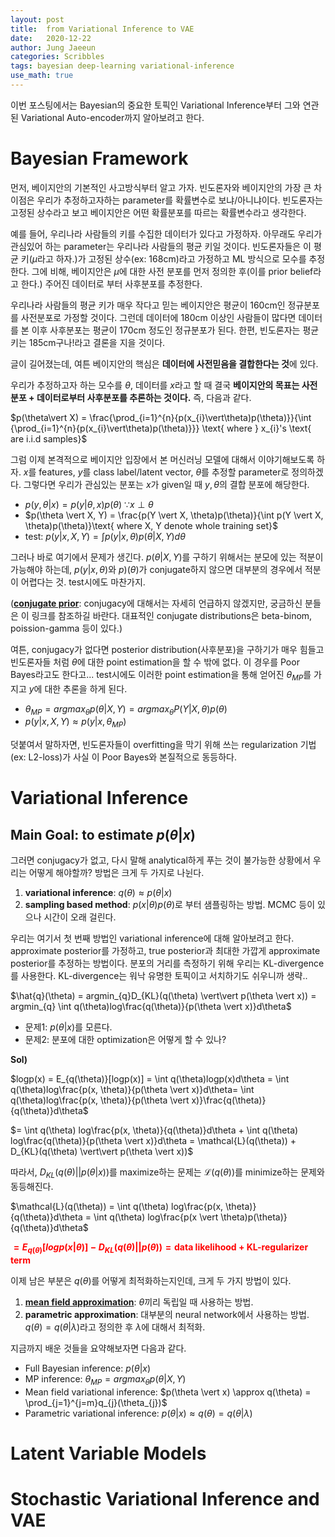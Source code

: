 ```yaml
---
layout: post
title:  from Variational Inference to VAE
date:   2020-12-22
author: Jung Jaeeun
categories: Scribbles
tags: bayesian deep-learning variational-inference
use_math: true
---
```


이번 포스팅에서는 Bayesian의 중요한 토픽인 Variational Inference부터 그와 연관된 Variational Auto-encoder까지 알아보려고 한다. 

# Bayesian Framework

먼저, 베이지안의 기본적인 사고방식부터 알고 가자. 빈도론자와 베이지안의 가장 큰 차이점은 우리가 추정하고자하는 parameter를 확률변수로 보냐/아니냐이다. 빈도론자는 고정된 상수라고 보고 베이지안은 어떤 확률분포를 따르는 확률변수라고 생각한다.

예를 들어, 우리나라 사람들의 키를 수집한 데이터가 있다고 가정하자. 아무래도 우리가 관심있어 하는 parameter는 우리나라 사람들의 평균 키일 것이다. 빈도론자들은 이 평균 키($\mu$라고 하자.)가 고정된 상수(ex: 168cm)라고 가정하고 ML 방식으로 모수를 추정한다. 그에 비해, 베이지안은 $\mu$에 대한 사전 분포를 먼저 정의한 후(이를 prior belief라고 한다.) 주어진 데이터로 부터 사후분포를 추정한다. 

우리나라 사람들의 평균 키가 매우 작다고 믿는 베이지안은 평균이 160cm인 정규분포를 사전분포로 가정할 것이다. 그런데 데이터에 180cm 이상인 사람들이 많다면 데이터를 본 이후 사후분포는 평균이 170cm 정도인 정규분포가 된다. 한편, 빈도론자는 평균 키는 185cm구나!라고 결론을 지을 것이다.

글이 길어졌는데, 여튼 베이지안의 핵심은 **데이터에 사전믿음을 결합한다는 것**에 있다.

우리가 추정하고자 하는 모수를 $\theta$, 데이터를 $x$라고 할 때 결국 **베이지안의 목표는 사전분포 + 데이터로부터 사후분포를 추론하는 것이다.** 즉, 다음과 같다.

$p(\theta\vert X) = \frac{\prod_{i=1}^{n}{p(x_{i}\vert\theta)p(\theta)}}{\int {\prod_{i=1}^{n}{p(x_{i}\vert\theta)p(\theta)}}} \text{ where } x_{i}'s \text{ are i.i.d samples}$

그럼 이제 본격적으로 베이지안 입장에서 본 머신러닝 모델에 대해서 이야기해보도록 하자. $x$를 features, $y$를 class label/latent vector, $\theta$를 추정할 parameter로 정의하겠다. 그렇다면 우리가 관심있는 분포는 $x$가 given일 때 $y, \theta$의 결합 분포에 해당한다.

- $p(y, \theta \vert x) = p(y \vert \theta, x)p(\theta) \text{ } \because x \perp\theta$ 
- $p(\theta \vert X, Y) = \frac{p(Y \vert X, \theta)p(\theta)}{\int p(Y \vert X, \theta)p(\theta)}\text{ where X, Y denote whole training set}$
- test: $p(y \vert x, X, Y) = \int{ p(y \vert x, \theta)p(\theta \vert X, Y)d\theta}$

그러나 바로 여기에서 문제가 생긴다.  $p(\theta \vert X, Y)$를 구하기 위해서는 분모에 있는 적분이 가능해야 하는데, 
$p(y \vert x, \theta)$와 $p)(\theta)$가 conjugate하지 않으면 대부분의 경우에서 적분이 어렵다는 것. test시에도 마찬가지.

(**[conjugate prior](https://en.wikipedia.org/wiki/Conjugate_prior)**: conjugacy에 대해서는 자세히 언급하지 않겠지만, 궁금하신 분들은 이 링크를 참조하길 바란다. 대표적인 conjugate distributions은 beta-binom, poission-gamma 등이 있다.)

여튼, conjugacy가 없다면 posterior distribution(사후분포)을 구하기가 매우 힘들고 빈도론자들 처럼 $\theta$에 대한 point estimation을 할 수 밖에 없다. 이 경우를 Poor Bayes라고도 한다고... test시에도 이러한 point estimation을 통해 얻어진 $\theta_{MP}$를 가지고 $y$에 대한 추론을 하게 된다.

- $\theta_{MP} = argmax_{\theta}p(\theta \vert X, Y) = argmax_{\theta}P(Y \vert X, \theta)p(\theta)$
- $p(y \vert x, X, Y) \approx p(y \vert x, \theta_{MP})$

덧붙여서 말하자면, 빈도론자들이 overfitting을 막기 위해 쓰는 regularization 기법(ex: L2-loss)가 사실 이 Poor Bayes와 본질적으로 동등하다.

# Variational Inference
## Main Goal: to estimate $p(\theta \vert x)$

그러면 conjugacy가 없고, 다시 말해 analytical하게 푸는 것이 불가능한 상황에서 우리는 어떻게 해야할까? 방법은 크게 두 가지로 나뉜다.

1. **variational inference**: $q(\theta) \approx p(\theta \vert x)$
2. **sampling based method**: $p(x \vert \theta)p(\theta)$로 부터 샘플링하는 방법. MCMC 등이 있으나 시간이 오래 걸린다.

우리는 여기서 첫 번째 방법인 variational inference에 대해 알아보려고 한다. approximate posterior를 가정하고, true posterior과 최대한 가깝게 approximate posterior를 추정하는 방법이다. 분포의 거리를 측정하기 위해 우리는 KL-divergence를 사용한다. KL-divergence는 워낙 유명한 토픽이고 서치하기도 쉬우니까 생략..

$\hat{q}(\theta) = argmin_{q}D_{KL}(q(\theta) \vert\vert p(\theta \vert x)) = argmin_{q} \int q(\theta)log\frac{q(\theta)}{p(\theta \vert x)}d\theta$

- 문제1: $p(\theta \vert x)$를 모른다.
- 문제2: 분포에 대한 optimization은 어떻게 할 수 있나?

**Sol)**

$logp(x) = E_{q(\theta)}[logp(x)] = \int q(\theta)logp(x)d\theta = \int q(\theta)log\frac{p(x, \theta)}{p(\theta \vert x)}d\theta= \int q(\theta)log\frac{p(x, \theta)}{p(\theta \vert x)}\frac{q(\theta)}{q(\theta)}d\theta$

 $= \int q(\theta) log\frac{p(x, \theta)}{q(\theta)}d\theta + \int q(\theta) log\frac{q(\theta)}{p(\theta \vert x)}d\theta = \mathcal{L}(q(\theta)) + D_{KL}(q(\theta) \vert\vert p(\theta \vert x))$

 따라서, $D_{KL}(q(\theta) \vert\vert p(\theta \vert x))$를 maximize하는 문제는 $\mathcal{L}(q(\theta))$를 minimize하는 문제와 동등해진다.

 $\mathcal{L}(q(\theta)) = \int q(\theta) log\frac{p(x, \theta)}{q(\theta)}d\theta = \int q(\theta) log\frac{p(x \vert \theta)p(\theta)}{q(\theta)}d\theta$

 <b><font color='red'>$= E_{q(\theta)}[logp(x \vert \theta)] - D_{KL}(q(\theta) \vert\vert p(\theta)) = \text{data likelihood + KL-regularizer term}$</font></b>

 이제 남은 부분은 $q(\theta)$를 어떻게 최적화하는지인데, 크게 두 가지 방법이 있다.

 1. **[mean field approximation](https://en.wikipedia.org/wiki/Variational_Bayesian_methods)**: $\theta$끼리 독립일 때 사용하는 방법.
 2. **parametric approximation**: 대부분의 neural network에서 사용하는 방법. $q(\theta)=q(\theta \vert \lambda)$라고 정의한 후 $\lambda$에 대해서 최적화.

지금까지 배운 것들을 요약해보자면 다음과 같다.

- Full Bayesian inference: $p(\theta \vert x)$
- MP inference: $\theta_{MP} = argmax_{\theta}p(\theta \vert X, Y)$
- Mean field variational inference:  $p(\theta \vert x) \approx q(\theta) = \prod_{j=1}^{j=m}q_{j}(\theta_{j})$
- Parametric variational inference: $p(\theta \vert x) \approx q(\theta) = q(\theta \vert \lambda)$

# Latent Variable Models

# Stochastic Variational Inference and VAE
